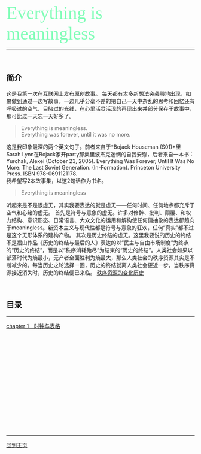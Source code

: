 <font face="微软雅黑" color="#82FDB8" size="7">Everything is meaningless</font>

---
<br />

## 简介

这是我第一次在互联网上发布原创故事。
每天都有太多新想法突袭般地出现，如果做到通过一边写故事，一边几乎分毫不差的把自己一天中杂乱的思考和回忆还有呼吸过的空气、目睹过的光线，在心里活灵活现的再现出来并部分保存于故事中，那可比过一天忘一天好多了。
>Everything is meaningless. <br />
>Everything was forever, until it was no more.

这是我印象最深的两个英文句子。前者来自于*Bojack Houseman (S01)*里Sarah Lynn在Bojack家开party那集里波杰克迷惘的自我安慰，后者来自一本书：  Yurchak, Alexei (October 23, 2005). Everything Was Forever, Until It Was No More: The Last Soviet Generation. (In-Formation). Princeton University Press. ISBN 978-0691121178.
<br />我希望写2本故事集，以这2句话作为书名。<br />
>Everything is meaningless

听起来是不是很虚无，其实我要表达的就是虚无——任何时间、任何地点都充斥于空气和心绪的虚无。
首先是符号与意象的虚无。许多对修辞、批判、颠覆、和权力结构、意识形态、日常语言、大众文化的运用和解构使任何偏抽象的表达都趋向于meaningless。新资本主义与现代性都是符号与意象的狂欢，任何“真实”都不过是这个无形体系的建构产物。
其次是历史终结的虚无。这里我要说的历史的终结不是福山作品《历史的终结与最后的人》表达的以“民主与自由市场制度”为终点的“历史的终结”，而是以“秩序消耗殆尽”为结束的“历史的终结”。人类社会如果以部落时代为熵最小，无产者全面胜利为熵最大，那么人类社会的秩序资源其实是不断减少的。每当历史之轮选择一圈，历史的终结就离人类社会更近一步，当秩序资源接近消失时，历史的终结便已来临。
[秩序资源的变化历史](http://blog.sina.cn/dpool/blog/s/blog_1414363250102vnsl.html)




<br />

## 目录

---
[chapter 1&emsp;时钟与表格](https://qq14.github.io/时钟与表格 "chapter 1")

<br /> <br /> <br /> <br /> <br /> <br /> <br /> <br /> <br /> <br /> <br /> <br /> <br /> <br /> <br />

---
[回到主页](https://qq14.github.io/ "click here to back to index page")



